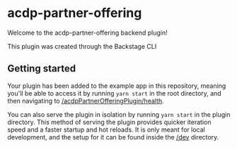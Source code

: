 # acdp-partner-offering

Welcome to the acdp-partner-offering backend plugin!

This plugin was created through the Backstage CLI

## Getting started

Your plugin has been added to the example app in this repository, meaning you'll be able to access it by running `yarn
start` in the root directory, and then navigating to [/acdpPartnerOfferingPlugin/health](http://localhost:7007/api/acdpPartnerOfferingPlugin/health).

You can also serve the plugin in isolation by running `yarn start` in the plugin directory.
This method of serving the plugin provides quicker iteration speed and a faster startup and hot reloads.
It is only meant for local development, and the setup for it can be found inside the [/dev](/dev) directory.
